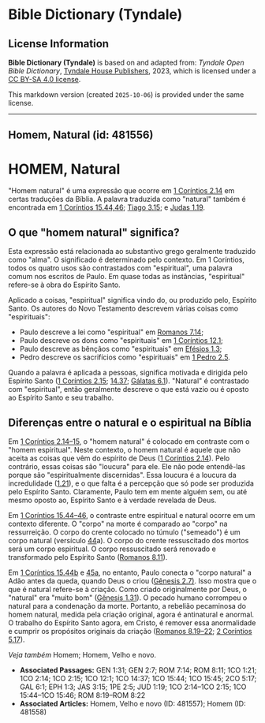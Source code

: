 # Bible Dictionary (Tyndale)

## License Information

**Bible Dictionary (Tyndale)** is based on and adapted from: _Tyndale Open Bible Dictionary_, [Tyndale House Publishers](https://tyndaleopenresources.com/), 2023, which is licensed under a [CC BY-SA 4.0 license](https://creativecommons.org/licenses/by-sa/4.0/legalcode.en).

This markdown version (created `2025-10-06`) is provided under the same license.



--------------------------------

## Homem, Natural (id: 481556)

HOMEM, Natural
==============

"Homem natural" é uma expressão que ocorre em [1 Coríntios 2\.14](https://ref.ly/1Cor2:14) em certas traduções da Bíblia. A palavra traduzida como "natural" também é encontrada em [1 Coríntios 15\.44,46](https://ref.ly/1Cor15:44); [Tiago 3\.15](https://ref.ly/Jas3:15); e [Judas 1\.19](https://ref.ly/Jude1:19).

O que "homem natural" significa?
--------------------------------

Esta expressão está relacionada ao substantivo grego geralmente traduzido como "alma". O significado é determinado pelo contexto. Em 1 Coríntios, todos os quatro usos são contrastados com "espiritual", uma palavra comum nos escritos de Paulo. Em quase todas as instâncias, "espiritual" refere\-se à obra do Espírito Santo.

Aplicado a coisas, "espiritual" significa vindo do, ou produzido pelo, Espírito Santo. Os autores do Novo Testamento descrevem várias coisas como "espirituais":

* Paulo descreve a lei como "espiritual" em [Romanos 7\.14](https://ref.ly/Rom7:14);
* Paulo descreve os dons como "espirituais" em [1 Coríntios 12\.1](https://ref.ly/1Cor12:1);
* Paulo descreve as bênçãos como "espirituais" em [Efésios 1\.3](https://ref.ly/Eph1:3);
* Pedro descreve os sacrifícios como "espirituais" em [1 Pedro 2\.5](https://ref.ly/1Pet2:5).

Quando a palavra é aplicada a pessoas, significa motivada e dirigida pelo Espírito Santo ([1 Coríntios 2\.15](https://ref.ly/1Cor2:15); [14\.37](https://ref.ly/1Cor14:37); [Gálatas 6\.1](https://ref.ly/Gal6:1)). "Natural" é contrastado com "espiritual", então geralmente descreve o que está vazio ou é oposto ao Espírito Santo e seu trabalho.

Diferenças entre o natural e o espiritual na Bíblia
---------------------------------------------------

Em [1 Coríntios 2\.14–15](https://ref.ly/1Cor2:14-1Cor2:15), o "homem natural" é colocado em contraste com o "homem espiritual". Neste contexto, o homem natural é aquele que não aceita as coisas que vêm do espírito de Deus ([1 Coríntios 2\.14](https://ref.ly/1Cor2:14)). Pelo contrário, essas coisas são "loucura" para ele. Ele não pode entendê\-las porque são "espiritualmente discernidas". Essa loucura é a loucura da incredulidade ([1\.21](https://ref.ly/1Cor1:21)), e o que falta é a percepção que só pode ser produzida pelo Espírito Santo. Claramente, Paulo tem em mente alguém sem, ou até mesmo oposto ao, Espírito Santo e à verdade revelada de Deus.

Em [1 Coríntios 15\.44–46](https://ref.ly/1Cor15:44-1Cor15:46), o contraste entre espiritual e natural ocorre em um contexto diferente. O "corpo" na morte é comparado ao "corpo" na ressurreição. O corpo do crente colocado no túmulo ("semeado") é um corpo natural (versículo [44](https://ref.ly/1Cor15:44)a). O corpo do crente ressuscitado dos mortos será um corpo espiritual. O corpo ressuscitado será renovado e transformado pelo Espírito Santo ([Romanos 8\.11](https://ref.ly/Rom8:11)).

Em [1 Coríntios 15\.44b](https://ref.ly/1Cor15:44) e [45a](https://ref.ly/1Cor15:45), no entanto, Paulo conecta o "corpo natural" a Adão antes da queda, quando Deus o criou ([Gênesis 2\.7\)](https://ref.ly/Gen2:7). Isso mostra que o que é natural refere\-se à criação. Como criado originalmente por Deus, o "natural" era "muito bom" ([Gênesis 1\.31](https://ref.ly/Gen1:31)). O pecado humano corrompeu o natural para a condenação da morte. Portanto, a rebelião pecaminosa do homem natural, medida pela criação original, agora é antinatural e anormal. O trabalho do Espírito Santo agora, em Cristo, é remover essa anormalidade e cumprir os propósitos originais da criação ([Romanos 8\.19](https://ref.ly/Rom8:19-Rom8:22)[–](https://ref.ly/1Cor15:44-1Cor15:46)[22](https://ref.ly/Rom8:19-Rom8:22); [2 Coríntios 5\.17](https://ref.ly/2Cor5:17)).

*Veja também* Homem; Homem, Velho e novo.

* **Associated Passages:** GEN 1:31; GEN 2:7; ROM 7:14; ROM 8:11; 1CO 1:21; 1CO 2:14; 1CO 2:15; 1CO 12:1; 1CO 14:37; 1CO 15:44; 1CO 15:45; 2CO 5:17; GAL 6:1; EPH 1:3; JAS 3:15; 1PE 2:5; JUD 1:19; 1CO 2:14–1CO 2:15; 1CO 15:44–1CO 15:46; ROM 8:19–ROM 8:22
* **Associated Articles:** Homem, Velho e novo (ID: 481557); Homem (ID: 481558)


